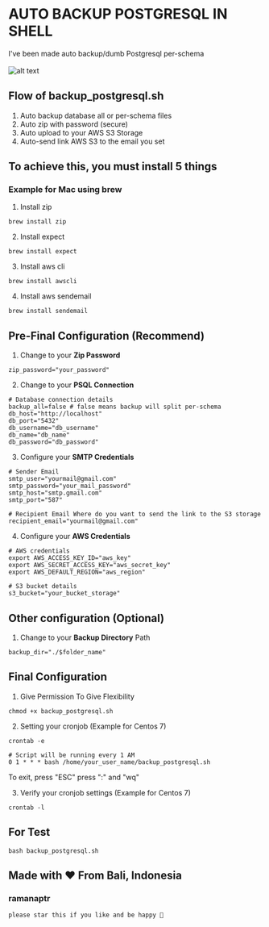 # AUTO BACKUP POSTGRESQL IN SHELL

I've been made auto backup/dumb Postgresql per-schema\
\
![alt text](https://github.com/ramanaptr/shell-auto-backup-postgresql/blob/main/thumbnail-image.png?raw=true)

## Flow of backup_postgresql.sh
1. Auto backup database all or per-schema files
2. Auto zip with password (secure)
3. Auto upload to your AWS S3 Storage
4. Auto-send link AWS S3 to the email you set

## To achieve this, you must install 5 things
### Example for Mac using brew 

1. Install zip
```
brew install zip
``` 

2. Install expect
```
brew install expect
``` 

3. Install aws cli
```
brew install awscli
``` 

4. Install aws sendemail
```
brew install sendemail
``` 

## Pre-Final Configuration (Recommend)

1. Change to your **Zip Password**
```
zip_password="your_password"
``` 

2. Change to your **PSQL Connection**
```
# Database connection details
backup_all=false # false means backup will split per-schema
db_host="http://localhost"
db_port="5432"
db_username="db_username"
db_name="db_name"
db_password="db_password"
``` 

3. Configure your **SMTP Credentials**
```
# Sender Email
smtp_user="yourmail@gmail.com"
smtp_password="your_mail_password"
smtp_host="smtp.gmail.com"
smtp_port="587"

# Recipient Email Where do you want to send the link to the S3 storage
recipient_email="yourmail@gmail.com"
``` 

4. Configure your **AWS Credentials**
```
# AWS credentials
export AWS_ACCESS_KEY_ID="aws_key"
export AWS_SECRET_ACCESS_KEY="aws_secret_key"
export AWS_DEFAULT_REGION="aws_region"

# S3 bucket details
s3_bucket="your_bucket_storage"
``` 

## Other configuration (Optional)
1. Change to your **Backup Directory** Path
```
backup_dir="./$folder_name"
```

## Final Configuration

1. Give Permission To Give Flexibility
```
chmod +x backup_postgresql.sh
```

2. Setting your cronjob (Example for Centos 7)
```
crontab -e
```
```
# Script will be running every 1 AM
0 1 * * * bash /home/your_user_name/backup_postgresql.sh
```
To exit, press "ESC" press ":" and "wq"

3. Verify your cronjob settings (Example for Centos 7)
```
crontab -l 
```

## For Test
```
bash backup_postgresql.sh
```

## Made with ❤️ From Bali, Indonesia
### ramanaptr 
```
please star this if you like and be happy 🤙
```
